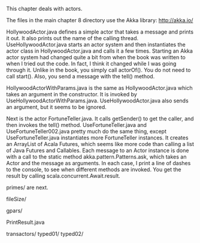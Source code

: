 This chapter deals with actors.    

The files in the main chapter 8 directory use the Akka library: http://akka.io/     

HollywoodActor.java defines a simple actor that takes a message and prints it out. It also prints out the name of the calling thread. UseHollywoodActor.java starts an actor system and then instantiates the actor class in HollywoodActor.java and calls it a few times. Starting an Akka actor system had changed quite a bit from when the book was written to when I tried out the code. In fact, I think it changed while I was going through it. Unlike in the book, you simply call actorOf(). You do not need to call start(). Also, you send a message with the tell() method.     

HollywoodActorWithParams.java is the same as HollywoodActor.java which takes an argument in the constructor. It is invoked by UseHollywoodActorWithParams.java. UseHollywoodActor.java also sends an argument, but it seems to be ignored.    


Next is the actor FortuneTeller.java. It calls getSender() to get the caller, and then invokes the tell() method. UseFortuneTeller.java and UseFortuneTeller002.java pretty much do the same thing, except UseFortuneTeller.java instantiates more FortuneTeller instances. It creates an ArrayList of Acala Futures, which seems like more code than calling a list of Java Futures and Callables. Each message to an Actor instance is done with a call to the static method akka.pattern.Patterns.ask, which takes an Actor and the message as arguments. In each case, I print a line of dashes to the console, to see when different methods are invoked. You get the result by calling scala.concurrent.Await.result.



primes/ are next.    

fileSize/

gpars/



PrintResult.java

transactors/
typed01/
typed02/



